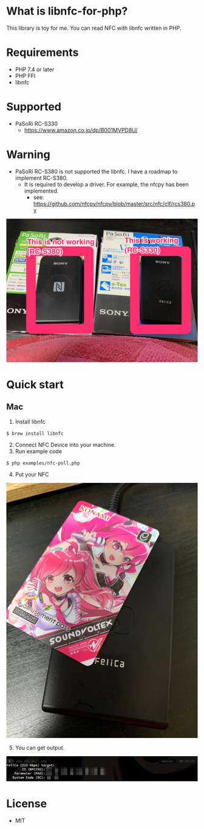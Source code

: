 # What is libnfc-for-php?

This library is toy for me. You can read NFC with libnfc written in PHP.

# Requirements
- PHP 7.4 or later
- PHP FFI
- libnfc

# Supported

- PaSoRi RC-S330
  - https://www.amazon.co.jp/dp/B001MVPD8U/

# Warning

- PaSoRi RC-S380 is not supported the libnfc. I have a roadmap to implement RC-S380.
  - It is required to develop a driver. For example, the nfcpy has been implemented.
    - see: https://github.com/nfcpy/nfcpy/blob/master/src/nfc/clf/rcs380.py

<img src="images/pasori.jpg">

# Quick start

## Mac
1. Install libnfc

```
$ brew install libnfc
```

2. Connect NFC Device into your machine.
3. Run example code

```
$ php examples/nfc-poll.php
```

4. Put your NFC

<img src="images/felica.jpg">

5. You can get output.

<img src="images/example.jpg">


# License
- MIT
